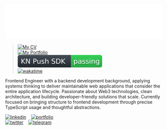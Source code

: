 [![header](https://raw.githubusercontent.com/clonomaer/clonomaer/refs/heads/master/header.svg)](https://github.com/kavenegar)  
> ‌[![My CV](https://github.com/clonomaer/cv/actions/workflows/latex.yml/badge.svg)](https://gh.leila.sh/cv/releases)  
> [![My Portfolio](https://github.com/clonomaer/clonomaer.github.io/actions/workflows/svelte.yaml/badge.svg)](https://leila.sh)  
> [![KN Push SDK](https://raw.githubusercontent.com/clonomaer/clonomaer/refs/heads/master/kn-push-badge.svg)](https://kavenegar.com/services/webpush)  
> [![wakatime](https://wakatime.com/badge/user/5e4f5ed0-dd2e-4204-b88b-ee84d3aad996.svg)](https://wakatime.com/@5e4f5ed0-dd2e-4204-b88b-ee84d3aad996)  

Frontend Engineer with a backend development background, applying systems thinking to deliver maintainable web applications that consider the entire application lifecycle. Passionate about Web3 technologies, clean architecture, and building developer-friendly solutions that scale. Currently focused on bringing structure to frontend development through precise TypeScript usage and thoughtful abstractions.

[![linkedin](https://leila.sh/static_assets/gh-tag-linkedin.svg)](https://in.leila.sh) ‌ ‌ ‌ [![portfolio](https://leila.sh/static_assets/gh-tag-homepage.svg)](https://leila.sh)  
[![twitter](https://leila.sh/static_assets/gh-tag-twitter.svg)](https://x.leila.sh) ‌ ‌ ‌ [![telegram](https://leila.sh/static_assets/gh-tag-telegram.svg)](https://tg.leila.sh)


